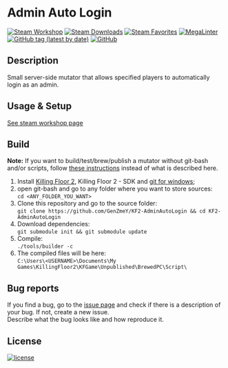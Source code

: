 # Admin Auto Login

[![Steam Workshop](https://img.shields.io/static/v1?message=workshop&logo=steam&labelColor=gray&color=blue&logoColor=white&label=steam%20)](https://steamcommunity.com/sharedfiles/filedetails/?id=2848836389)
[![Steam Downloads](https://img.shields.io/steam/downloads/2848836389)](https://steamcommunity.com/sharedfiles/filedetails/?id=2848836389)
[![Steam Favorites](https://img.shields.io/steam/favorites/2848836389)](https://steamcommunity.com/sharedfiles/filedetails/?id=2848836389)
[![MegaLinter](https://github.com/GenZmeY/KF2-AdminAutoLogin/actions/workflows/mega-linter.yml/badge.svg?branch=master)](https://github.com/GenZmeY/KF2-AdminAutoLogin/actions/workflows/mega-linter.yml)
[![GitHub tag (latest by date)](https://img.shields.io/github/v/tag/GenZmeY/KF2-AdminAutoLogin)](https://github.com/GenZmeY/KF2-AdminAutoLogin/tags)
[![GitHub](https://img.shields.io/github/license/GenZmeY/KF2-AdminAutoLogin)](LICENSE)

## Description
Small server-side mutator that allows specified players to automatically login as an admin.

## Usage & Setup
[See steam workshop page](https://steamcommunity.com/sharedfiles/filedetails/?id=2848836389)

## Build
**Note:** If you want to build/test/brew/publish a mutator without git-bash and/or scripts, follow [these instructions](https://tripwireinteractive.atlassian.net/wiki/spaces/KF2SW/pages/26247172/KF2+Code+Modding+How-to) instead of what is described here.
1. Install [Killing Floor 2](https://store.steampowered.com/app/232090/Killing_Floor_2/), Killing Floor 2 - SDK and [git for windows](https://git-scm.com/download/win);
2. open git-bash and go to any folder where you want to store sources:  
`cd <ANY_FOLDER_YOU_WANT>`  
3. Clone this repository and go to the source folder:  
`git clone https://github.com/GenZmeY/KF2-AdminAutoLogin && cd KF2-AdminAutoLogin`
4. Download dependencies:  
`git submodule init && git submodule update`  
5. Compile:  
`./tools/builder -c`  
5. The compiled files will be here:  
`C:\Users\<USERNAME>\Documents\My Games\KillingFloor2\KFGame\Unpublished\BrewedPC\Script\`

## Bug reports
If you find a bug, go to the [issue page](https://github.com/GenZmeY/KF2-AdminAutoLogin/issues) and check if there is a description of your bug. If not, create a new issue.  
Describe what the bug looks like and how reproduce it.  

## License
[![license](https://www.gnu.org/graphics/gplv3-with-text-136x68.png)](LICENSE)
